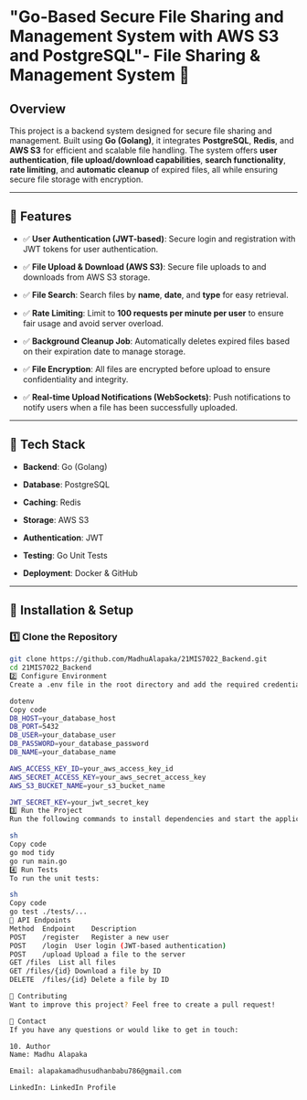 # "Go-Based Secure File Sharing and Management System with AWS S3 and PostgreSQL"- File Sharing & Management System 🚀

## Overview

This project is a backend system designed for secure file sharing and management. Built using **Go (Golang)**, it integrates **PostgreSQL**, **Redis**, and **AWS S3** for efficient and scalable file handling. The system offers **user authentication**, **file upload/download capabilities**, **search functionality**, **rate limiting**, and **automatic cleanup** of expired files, all while ensuring secure file storage with encryption.

---

## 📌 Features

- ✅ **User Authentication (JWT-based)**: Secure login and registration with JWT tokens for user authentication.
  
- ✅ **File Upload & Download (AWS S3)**: Secure file uploads to and downloads from AWS S3 storage.
  
- ✅ **File Search**: Search files by **name**, **date**, and **type** for easy retrieval.
  
- ✅ **Rate Limiting**: Limit to **100 requests per minute per user** to ensure fair usage and avoid server overload.
  
- ✅ **Background Cleanup Job**: Automatically deletes expired files based on their expiration date to manage storage.
  
- ✅ **File Encryption**: All files are encrypted before upload to ensure confidentiality and integrity.
  
- ✅ **Real-time Upload Notifications (WebSockets)**: Push notifications to notify users when a file has been successfully uploaded.

---

## 🔧 Tech Stack

- **Backend**: Go (Golang)
  
- **Database**: PostgreSQL
  
- **Caching**: Redis
  
- **Storage**: AWS S3
  
- **Authentication**: JWT
  
- **Testing**: Go Unit Tests
  
- **Deployment**: Docker & GitHub

---

## 🚀 Installation & Setup

### 1️⃣ Clone the Repository

```sh
git clone https://github.com/MadhuAlapaka/21MIS7022_Backend.git
cd 21MIS7022_Backend
2️⃣ Configure Environment
Create a .env file in the root directory and add the required credentials:

dotenv
Copy code
DB_HOST=your_database_host
DB_PORT=5432
DB_USER=your_database_user
DB_PASSWORD=your_database_password
DB_NAME=your_database_name

AWS_ACCESS_KEY_ID=your_aws_access_key_id
AWS_SECRET_ACCESS_KEY=your_aws_secret_access_key
AWS_S3_BUCKET_NAME=your_s3_bucket_name

JWT_SECRET_KEY=your_jwt_secret_key
3️⃣ Run the Project
Run the following commands to install dependencies and start the application:

sh
Copy code
go mod tidy
go run main.go
4️⃣ Run Tests
To run the unit tests:

sh
Copy code
go test ./tests/...
📌 API Endpoints
Method	Endpoint	Description
POST	/register	Register a new user
POST	/login	User login (JWT-based authentication)
POST	/upload	Upload a file to the server
GET	/files	List all files
GET	/files/{id}	Download a file by ID
DELETE	/files/{id}	Delete a file by ID

🤝 Contributing
Want to improve this project? Feel free to create a pull request!

📧 Contact
If you have any questions or would like to get in touch:

10. Author
Name: Madhu Alapaka

Email: alapakamadhusudhanbabu786@gmail.com

LinkedIn: LinkedIn Profile
